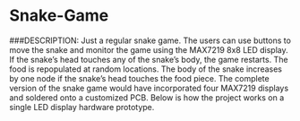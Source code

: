 # Snake-Game
###DESCRIPTION: 
Just a regular snake game. The users can use buttons to move the snake and monitor the game using the MAX7219 8x8 LED display. If the snake’s head touches any of the snake’s body, the game restarts. The food is repopulated at random locations. The body of the snake increases by one node if the snake’s head touches the food piece. The complete version of the snake game would have incorporated four MAX7219 displays and soldered onto a customized PCB. Below is how the project works on a single LED display hardware prototype. 

